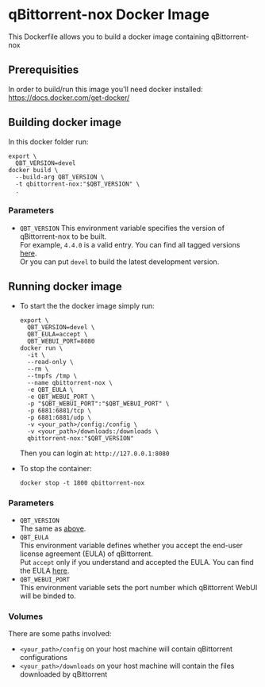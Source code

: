 # qBittorrent-nox Docker Image

This Dockerfile allows you to build a docker image containing qBittorrent-nox

## Prerequisities

In order to build/run this image you'll need docker installed: https://docs.docker.com/get-docker/

## Building docker image

In this docker folder run:
```shell
export \
  QBT_VERSION=devel
docker build \
  --build-arg QBT_VERSION \
  -t qbittorrent-nox:"$QBT_VERSION" \
  .
```

### Parameters

* `QBT_VERSION`
  This environment variable specifies the version of qBittorrent-nox to be built. \
  For example, `4.4.0` is a valid entry. You can find all tagged versions [here](https://github.com/qbittorrent/qBittorrent/tags). \
  Or you can put `devel` to build the latest development version.

## Running docker image

* To start the the docker image simply run:
  ```shell
  export \
    QBT_VERSION=devel \
    QBT_EULA=accept \
    QBT_WEBUI_PORT=8080
  docker run \
    -it \
    --read-only \
    --rm \
    --tmpfs /tmp \
    --name qbittorrent-nox \
    -e QBT_EULA \
    -e QBT_WEBUI_PORT \
    -p "$QBT_WEBUI_PORT":"$QBT_WEBUI_PORT" \
    -p 6881:6881/tcp \
    -p 6881:6881/udp \
    -v <your_path>/config:/config \
    -v <your_path>/downloads:/downloads \
    qbittorrent-nox:"$QBT_VERSION"
  ```
  Then you can login at: `http://127.0.0.1:8080`

* To stop the container:
  ```shell
  docker stop -t 1800 qbittorrent-nox
  ```

### Parameters

* `QBT_VERSION` \
  The same as [above](#variables).
* `QBT_EULA` \
  This environment variable defines whether you accept the end-user license agreement (EULA) of qBittorrent. \
  Put `accept` only if you understand and accepted the EULA. You can find
  the EULA [here](https://github.com/qbittorrent/qBittorrent/blob/56667e717b82c79433ecb8a5ff6cc2d7b315d773/src/app/main.cpp#L320-L323).
* `QBT_WEBUI_PORT` \
  This environment variable sets the port number which qBittorrent WebUI will be binded to.

### Volumes

There are some paths involved:
* `<your_path>/config` on your host machine will contain qBittorrent configurations
* `<your_path>/downloads` on your host machine will contain the files downloaded by qBittorrent
